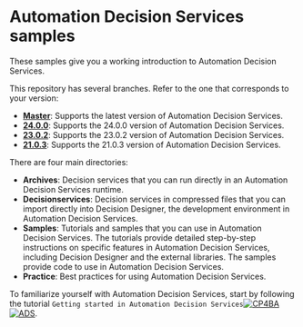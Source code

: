# Automation Decision Services samples

These samples give you a working introduction to Automation Decision Services.

This repository has several branches. Refer to the one that corresponds to your version:
   - [**Master**](https://github.com/icp4a/automation-decision-services-samples/tree/master): Supports the latest version of Automation Decision Services.
   - [**24.0.0**](https://github.com/icp4a/automation-decision-services-samples/tree/24.0.0): Supports the 24.0.0 version of Automation Decision Services.
   - [**23.0.2**](https://github.com/icp4a/automation-decision-services-samples/tree/23.0.2): Supports the 23.0.2 version of Automation Decision Services.
   - [**21.0.3**](https://github.com/icp4a/automation-decision-services-samples/tree/21.0.3): Supports the 21.0.3 version of Automation Decision Services.

There are four main directories:

  - **Archives**: Decision services that you can run directly in an Automation Decision Services runtime.
  - **Decisionservices**: Decision services in compressed files that you can import directly into Decision Designer, the development environment in Automation Decision Services.
  - **Samples**: Tutorials and samples that you can use in Automation Decision Services. The tutorials provide
 detailed step-by-step instructions on specific features in Automation Decision Services, including Decision Designer and the external libraries. The samples provide code to use in Automation Decision Services.
  - **Practice**: Best practices for using Automation Decision Services.

To familiarize yourself with Automation Decision Services, start by following the tutorial `Getting started in Automation Decision Services`[![CP4BA](/resources/cloudpak4ba.svg "IBM Cloud Pak for Business Automation")](https://www.ibm.com/docs/en/cloud-paks/cp-biz-automation/24.0.0?topic=resources-getting-started)[![ADS](/resources/ads.svg "IBM Automation Decision Services")](https://www.ibm.com/docs/en/ads/24.0.0?topic=resources-getting-started).
